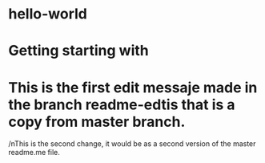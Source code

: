# hello-world
# Getting starting with
# This is the first edit messaje made in the branch readme-edtis that is a copy from master branch.
/nThis is the second change, it would be as a second version of the master readme.me file.
